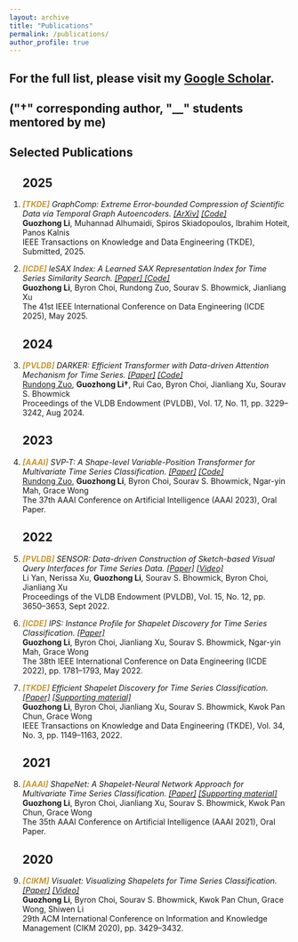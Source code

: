 ```yaml
---
layout: archive
title: "Publications"
permalink: /publications/
author_profile: true
---
```


## For the full list, please visit my <a href="https://scholar.google.com/citations?user=xr_cyAgAAAAJ&hl=en&authuser=2" target="_blank" rel="noopener noreferrer">Google Scholar</a>.

## ("†" corresponding author, "__" students mentored by me)
<!-- "*" equal contribution, -->



<h2>Selected Publications</h2>

<ol>

<h2>2025</h2>

<!--
<li><p><i><b style="color: #C89933">[IEEE BigData]</b> LLMComp: A Language Modeling Paradigm for Error-Bounded Scientific Data Compression. <a href="https://arxiv.org/abs/xxx">[ArXiv]</a> <a href="https://github.com/guozhong-li/llm4comp">[Code]</a></i><br>
<b>Guozhong Li</b>, Muhannad Alhumaidi, Spiros Skiadopoulos, Ibrahim Hoteit, Panos Kalnis<br>
IEEE International Conference on Big Data (IEEE BigData), Submitted, 2025.</p></li>
-->

<li><p><i><b style="color: #C89933">[TKDE]</b> GraphComp: Extreme Error-bounded Compression of Scientific Data via Temporal Graph Autoencoders. <a href="https://arxiv.org/abs/2505.06316">[ArXiv]</a> <a href="https://github.com/guozhong-li/GraphComp">[Code]</a></i><br>
<b>Guozhong Li</b>, Muhannad Alhumaidi, Spiros Skiadopoulos, Ibrahim Hoteit, Panos Kalnis<br>
IEEE Transactions on Knowledge and Data Engineering (TKDE), Submitted, 2025.</p></li>

<li><p><i><b style="color: #C89933">[ICDE]</b> leSAX Index: A Learned SAX Representation Index for Time Series Similarity Search. <a href="https://www.computer.org/csdl/proceedings-article/icde/2025/360300b995/26FZAxpd4ic">[Paper] </a> <a href="https://bitbucket.org/busnow/lesax/src/main/">[Code]</a></i><br>
<b>Guozhong Li</b>, Byron Choi, Rundong Zuo, Sourav S. Bhowmick, Jianliang Xu<br>
The 41st IEEE International Conference on Data Engineering (ICDE 2025), May 2025.</p></li>

<h2>2024</h2>

<li><p><i><b style="color: #C89933">[PVLDB]</b> DARKER: Efficient Transformer with Data-driven Attention Mechanism for Time Series. <a href="https://doi.org/10.14778/3681954.3681996">[Paper]</a> <a href="https://github.com/rdzuo/darker/">[Code]</a></i><br>
<u>Rundong Zuo</u>, <b>Guozhong Li†</b>, Rui Cao, Byron Choi, Jianliang Xu, Sourav S. Bhowmick<br>
Proceedings of the VLDB Endowment (PVLDB), Vol. 17, No. 11, pp. 3229–3242, Aug 2024.</p></li>

<h2>2023</h2>

<li><p><i><b style="color: #C89933">[AAAI]</b> SVP-T: A Shape-level Variable-Position Transformer for Multivariate Time Series Classification. <a href="https://doi.org/10.1609/aaai.v37i9.26359">[Paper]</a> <a href="https://github.com/rdzuo/svp-transformer">[Code]</a></i><br>
<u>Rundong Zuo</u>, <b>Guozhong Li</b>, Byron Choi, Sourav S. Bhowmick, Ngar-yin Mah, Grace Wong<br>
The 37th AAAI Conference on Artificial Intelligence (AAAI 2023), Oral Paper.</p></li>

<h2>2022</h2>

<li><p><i><b style="color: #C89933">[PVLDB]</b> SENSOR: Data-driven Construction of Sketch-based Visual Query Interfaces for Time Series Data. <a href="https://doi.org/10.14778/3554821.3554866">[Paper]</a> <a href="https://www.youtube.com/watch?v=uxF-_v7oiRg"> [Video]</a> </i><br>
Li Yan, Nerissa Xu, <b>Guozhong Li</b>, Sourav S. Bhowmick, Byron Choi, Jianliang Xu<br>
Proceedings of the VLDB Endowment (PVLDB), Vol. 15, No. 12, pp. 3650–3653, Sept 2022.</p></li>

<li><p><i><b style="color: #C89933">[ICDE]</b> IPS: Instance Profile for Shapelet Discovery for Time Series Classification. <a href="https://doi.org/10.1109/ICDE53745.2022.00179">[Paper]</a></i><br>
<b>Guozhong Li</b>, Byron Choi, Jianliang Xu, Sourav S. Bhowmick, Ngar-yin Mah, Grace Wong<br>
The 38th IEEE International Conference on Data Engineering (ICDE 2022), pp. 1781–1793, May 2022.</p></li>

<li><p><i><b style="color: #C89933">[TKDE]</b> Efficient Shapelet Discovery for Time Series Classification. <a href="https://doi.org/10.1109/TKDE.2020.2995870">[Paper]</a> <a href="https://www.comp.hkbu.edu.hk/~csgzli/tsc/">[Supporting material]</a></i><br>
<b>Guozhong Li</b>, Byron Choi, Jianliang Xu, Sourav S. Bhowmick, Kwok Pan Chun, Grace Wong<br>
IEEE Transactions on Knowledge and Data Engineering (TKDE), Vol. 34, No. 3, pp. 1149–1163, 2022.</p></li>

<h2>2021</h2>

<li><p><i><b style="color: #C89933">[AAAI]</b> ShapeNet: A Shapelet-Neural Network Approach for Multivariate Time Series Classification. <a href="https://doi.org/10.1609/aaai.v35i9.17018">[Paper]</a> <a href="https://www.comp.hkbu.edu.hk/~csgzli/mtsc/">[Supporting material]</a></i><br>
<b>Guozhong Li</b>, Byron Choi, Jianliang Xu, Sourav S. Bhowmick, Kwok Pan Chun, Grace Wong<br>
The 35th AAAI Conference on Artificial Intelligence (AAAI 2021), Oral Paper.</p></li>

<h2>2020</h2>

<li><p><i><b style="color: #C89933">[CIKM]</b> Visualet: Visualizing Shapelets for Time Series Classification. <a href="https://doi.org/10.1145/3340531.3417414">[Paper]</a> <a href="https://www.youtube.com/watch?v=cAWylZXDXik">[Video]</a> </i><br>
<b>Guozhong Li</b>, Byron Choi, Sourav S. Bhowmick, Kwok Pan Chun, Grace Wong, Shiwen Li<br>
29th ACM International Conference on Information and Knowledge Management (CIKM 2020), pp. 3429–3432.</p></li>

</ol>
